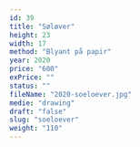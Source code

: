 ```yaml
---
id: 39
title: "Søløver"
height: 23
width: 17
method: "Blyant på papir"
year: 2020
price: "600"
exPrice: ""
status: ""
fileName: "2020-soeloever.jpg"
medie: "drawing"
draft: "false"
slug: "soeloever"
weight: "110"
---
```

